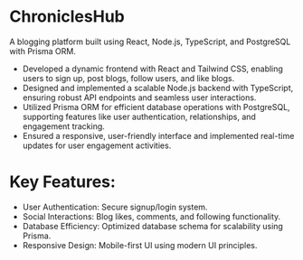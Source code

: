 # ChroniclesHub
A blogging platform built using React, Node.js, TypeScript, and PostgreSQL with Prisma ORM.

- Developed a dynamic frontend with React and Tailwind CSS, enabling users to sign up, post blogs, follow users, and like blogs.
- Designed and implemented a scalable Node.js backend with TypeScript, ensuring robust API endpoints and seamless user interactions.
- Utilized Prisma ORM for efficient database operations with PostgreSQL, supporting features like user authentication, relationships, and engagement tracking.
- Ensured a responsive, user-friendly interface and implemented real-time updates for user engagement activities.

# Key Features:
- User Authentication: Secure signup/login system.
- Social Interactions: Blog likes, comments, and following functionality.
- Database Efficiency: Optimized database schema for scalability using Prisma.
- Responsive Design: Mobile-first UI using modern UI principles.
